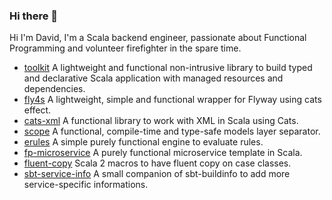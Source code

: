 ### Hi there 👋

Hi I'm David, I'm a Scala backend engineer, passionate about Functional Programming and volunteer firefighter in the spare time.

- [toolkit](https://github.com/geirolz/toolkit) A lightweight and functional non-intrusive library to build typed and declarative Scala application with managed resources and dependencies.
- [fly4s](https://github.com/geirolz/fly4s) A lightweight, simple and functional wrapper for Flyway using cats effect.
- [cats-xml](https://github.com/geirolz/cats-xml) A functional library to work with XML in Scala using Cats.
- [scope](https://github.com/geirolz/scope) A functional, compile-time and type-safe models layer separator.
- [erules](https://github.com/geirolz/erules) A simple purely functional engine to evaluate rules.
- [fp-microservice](https://github.com/geirolz/fp-microservice) A purely functional microservice template in Scala.
- [fluent-copy](https://github.com/geirolz/fluent-copy) Scala 2 macros to have fluent copy on case classes.
- [sbt-service-info](https://github.com/geirolz/sbt-service-info) A small companion of sbt-buildinfo to add more service-specific informations.

